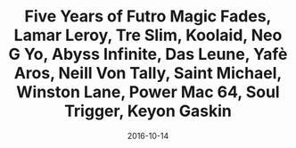 ---
title: Five Years of Futro  Magic Fades, Lamar Leroy, Tre Slim, Koolaid, Neo G Yo, Abyss Infinite, Das Leune, Yafè Aros, Neill Von Tally, Saint Michael, Winston Lane, Power Mac 64, Soul Trigger, Keyon Gaskin
date: 2016-10-14
---
